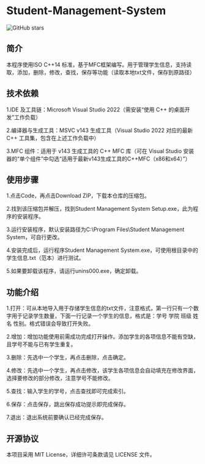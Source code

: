 # Student-Management-System
![GitHub stars](https://img.shields.io/github/stars/Xu-guangyun/Student-Management-System) 

## 简介

本程序使用ISO C++14 标准，基于MFC框架编写。用于管理学生信息，支持读取，添加，删除，修改，查找，保存等功能（读取本地txt文件，保存到原路径）

## 技术依赖

1.IDE 及工具链：Microsoft Visual Studio 2022（需安装“使用 C++ 的桌面开发”工作负载）

2.编译器与生成工具：MSVC v143 生成工具（Visual Studio 2022 对应的最新 C++ 工具集，包含在上述工作负载中）

3.MFC 组件：适用于 v143 生成工具的 C++ MFC 库（可在 Visual Studio 安装器的“单个组件”中勾选“适用于最新v143生成工具的C++MFC（x86和x64）”）

## 使用步骤

1.点击Code，再点击Download ZIP，下载本仓库的压缩包。

2.找到该压缩包并解压，找到Student Management System Setup.exe，此为程序的安装程序。

3.运行安装程序，默认安装路径为C:\Program Files\Student Management System，可自行更改。

4.安装完成后，运行程序Student Management System.exe，可使用根目录中的 学生信息.txt（范本）进行测试。

5.如果要卸载该程序，请运行unins000.exe，确定卸载。

## 功能介绍

1.打开：可从本地导入用于存储学生信息的txt文件，注意格式，第一行只有一个数字用于记录学生数量，下面一行记录一个学生的信息，格式是：学号 学院 班级 姓名 性别。格式错误会导致打开失败。

2.增加：增加功能使用前需成功完成打开操作。添加学生的各项信息不能有空缺，且学号不能与已有学生重复。

3.删除：先选中一个学生，再点击删除，点击确定。

4.修改：先选中一个学生，再点击修改，该学生各项信息会自动填充在修改界面，选择要修改的部分修改，注意学号不能修改。

5.查找：输入学生的学号，点击查找即可完成索引。

6.保存：点击保存，跳出保存成功提示即完成保存。

7.退出：退出系统前要确认已经完成保存。

## 开源协议

本项目采用 MIT License，详细许可条款请见 LICENSE 文件。
